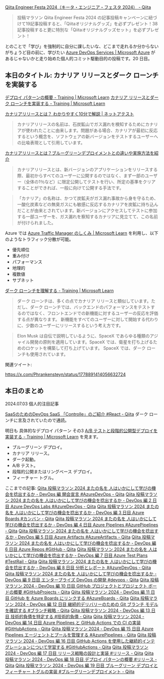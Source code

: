 [Qiita Engineer Festa 2024（キータ・エンジニア・フェスタ 2024） - Qiita](https://qiita.com/official-campaigns/engineer-festa/2024)

> 投稿マラソン
> Qiita Engineer Festa 2024 の記事投稿キャンペーンに紐づけて19記事投稿すると、「Qiitaオリジナルグッズ」を必ずプレゼント！38記事投稿すると更に特別な「Qiitaオリジナルグッズセット」を必ずプレゼント！

とのことで「学び」を強制的に自分に課したいな、どこまで走れるか分からないがちょうど目の前に、学びたい [Azure DevOps Services | Microsoft Azure](https://azure.microsoft.com/ja-jp/products/devops) があるじゃないかと走り始めた個人的コミット駆動目的の投稿です。20 日目。


## 本日のタイトル: カナリア リリースとダーク ローンチを実装する

[デプロイ パターンの概要 - Training | Microsoft Learn](https://learn.microsoft.com/ja-jp/training/modules/introduction-to-deployment-patterns/)
[カナリア リリースとダーク ローンチを実装する - Training | Microsoft Learn](https://learn.microsoft.com/ja-jp/training/modules/implement-canary-releases-dark-launching/)

[カナリアリリースとは？ わかりやすく10分で解説 | ネットアテスト](https://www.netattest.com/canary-release-2024_mkt_tst#)

> カナリアリリースの名前は、石炭鉱山でガス漏れを検知するためにカナリアが使われたことに由来します。問題がある場合、カナリアが最初に反応するという概念を、ソフトウェアの新バージョンをテストするユーザーへの比喩表現として引用しています。

[カナリアリリースとは？ブルーグリーンデプロイメントとの違いや実施方法を紹介](https://www.sedesign.co.jp/ai-blog/what-is-canary-release)

> カナリアリリースとは、新バージョンのアプリケーションをリリースする際、最初からすべてのユーザーに公開するのではなく、まず一部のユーザー（全体の1％など）に限定公開してテストを行い、所定の基準をクリアすることができれば、一般に向けて公開する手法です。

> 「カナリア」の名称は、かつて炭鉱夫がガス漏れ事故から身を守るため、一酸化炭素などの無臭ガスにも敏感に反応するカナリアを炭鉱に持ち込んだことが由来とされています。新バージョンにアクセスしてテストに参加する一部ユーザーを、ガス漏れを察知するカナリアに見立てて、この名前が付けられました。

Azure では [Azure Traffic Manager のしくみ | Microsoft Learn](https://learn.microsoft.com/ja-jp/azure/traffic-manager/traffic-manager-how-it-works) を利用し、以下のようなトラフィック分散が可能。

- 優先順位
- 重み付け
- パフォーマンス
- 地理的
- 複数値
- サブネット

[ダーク ローンチを理解する - Training | Microsoft Learn](https://learn.microsoft.com/ja-jp/training/modules/implement-canary-releases-dark-launching/4-understand-dark-launching)

> ダーク ローンチは、多くの点でカナリア リリースと類似しています。ただし、ダーク ローンチでは、バックエンドのパフォーマンスをテストするのではなく、フロントエンドでの新機能に対するユーザーの反応を評価する点が異なります。
> 新機能をすべてのユーザーに対して開始する代わりに、少数のユーザーにリリースするという考え方です。

> Elon Musk は自伝で説明しているように、SpaceX であらゆる種類のアジャイル開発の原則を適用しています。SpaceX では、衛星を打ち上げるためのロケットを構築して打ち上げています。 SpaceX では、ダーク ローンチも使用されています。

関連ツイート:

https://x.com/Phrankensteyn/status/1778891414056632724




## 本日のまとめ

2024.07.03 個人的注目記事

[SaaSのためのDevOps SaaS 「Controlle」のご紹介 #React - Qiita](https://qiita.com/i_am_master_yoda/items/e3231591bdf1f8359911) ダーク ローンチに言及されていたので通読。


明日も 具体的なデプロイ パターン その3 [A/B テストと段階的公開型デプロイを実装する - Training | Microsoft Learn](https://learn.microsoft.com/ja-jp/training/modules/implement-test-progressive-exposure-deployment/) を見ます。

- ブルーグリーン デプロイ。
- カナリア リリース。
- ダーク起動。
- A/B テスト。
- 段階的公開またはリングベース デプロイ。
- フィーチャー トグル。


ここまでの記事: 
[Qiita 投稿マラソン 2024 またの名を 人はいかにして学びの機会を捻出するか - DevOps 編 開会宣言 #AzureDevOps - Qiita](https://qiita.com/e99h2121/items/02fcccdc257a0c534fff)
[Qiita 投稿マラソン 2024 またの名を 人はいかにして学びの機会を捻出するか - DevOps 編 2 日目 Azure DevOps Labs #AzureDevOps - Qiita](https://qiita.com/e99h2121/items/f3e9672103aead998379)
[Qiita 投稿マラソン 2024 またの名を 人はいかにして学びの機会を捻出するか - DevOps 編 3 日目 Azure Boards #カンバン - Qiita](https://qiita.com/e99h2121/items/d79a7edba67b133dfc37)
[Qiita 投稿マラソン 2024 またの名を 人はいかにして学びの機会を捻出するか - DevOps 編 4 日目 Azure Pipelines #AzurePipelines - Qiita](https://qiita.com/e99h2121/items/564e9126eb5f93765346)
[Qiita 投稿マラソン 2024 またの名を 人はいかにして学びの機会を捻出するか - DevOps 編 5 日目 Azure Artifacts #AzureArtifacts - Qiita](https://qiita.com/e99h2121/items/d0f2b3f5c308d0910775)
[Qiita 投稿マラソン 2024 またの名を 人はいかにして学びの機会を捻出するか - DevOps 編 6 日目 Azure Repos #GitHub - Qiita](https://qiita.com/e99h2121/items/f78e69d9c82b60addb82)
[Qiita 投稿マラソン 2024 またの名を 人はいかにして学びの機会を捻出するか - DevOps 編 7 日目 Azure Test Plans #TestRail - Qiita](https://qiita.com/e99h2121/items/b4598ffb6fffd9ab07a5)
[Qiita 投稿マラソン 2024 またの名を 人はいかにして学びの機会を捻出するか - DevOps 編 8 日目 分析とレポート #AzureDevOps - Qiita](https://qiita.com/e99h2121/items/8e9e0560dee99bf4b586)
[Qiita 投稿マラソン 2024 またの名を 人はいかにして学びの機会を捻出するか - DevOps 編 9 日目 エンタープライズ DevOps の開発 #devops - Qiita](https://qiita.com/e99h2121/items/d2ddb9781858e4e46459)
[Qiita 投稿マラソン 2024 - DevOps 編 10 日目 GitHub プロジェクトとプロジェクト ボードの概要 #GitHubProjects - Qiita](https://qiita.com/e99h2121/items/656daacf47c62a895608)
[Qiita 投稿マラソン 2024 - DevOps 編 11 日目 GitHub を Azure Boards にリンクする #AzureBoards - Qiita](https://qiita.com/e99h2121/items/d4a9151f7950052cbb7f)
[Qiita 投稿マラソン 2024 - DevOps 編 12 日目 継続的デリバリーのための Git ブランチ モデルを確認する #ブランチ戦略 - Qiita](https://qiita.com/e99h2121/items/f1e958820648b84f5b52)
[Qiita 投稿マラソン 2024 - DevOps 編 13 日目 技術的負債を特定する #技術的負債 - Qiita](https://qiita.com/e99h2121/items/03ebc00cb83d0e3607c4)
[Qiita 投稿マラソン 2024 - DevOps 編 14 日目 Azure Pipelines と GitHub Actions での CI の実装 #GitHubActions - Qiita](https://qiita.com/e99h2121/items/3735f3e085504eb77e44)
[Qiita 投稿マラソン 2024 - DevOps 編 15 日目 Azure Pipelines エージェントとプールを管理する #AzurePipelines - Qiita](https://qiita.com/e99h2121/items/b00195426a3602d2c449)
[Qiita 投稿マラソン 2024 - DevOps 編 16 日目 GitHub Actions を使用した継続的インテグレーションについて学習する #GitHubActions - Qiita](https://qiita.com/e99h2121/items/e12a4360a94fcad4a754)
[Qiita 投稿マラソン 2024 - DevOps 編 17 日目 リリース戦略の設計と実装 #リリース - Qiita](https://qiita.com/e99h2121/items/2b4ffd5a4dc7ccd58515)
[Qiita 投稿マラソン 2024 - DevOps 編 18 日目 デプロイ パターンの概要 #リリース - Qiita](https://qiita.com/e99h2121/items/107a192aebabe08fffbe)
[Qiita 投稿マラソン 2024 - DevOps 編 19 日目 ブルーグリーン デプロイとフィーチャー トグルの実装 #ブルーグリーンデプロイメント - Qiita](https://qiita.com/e99h2121/items/93491d740e4ca4ae9f53)

